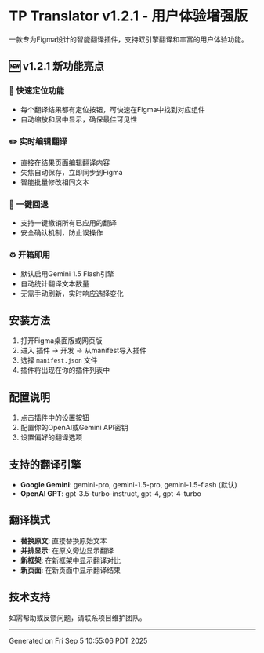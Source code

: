 # TP Translator v1.2.1 - 用户体验增强版

一款专为Figma设计的智能翻译插件，支持双引擎翻译和丰富的用户体验功能。

## 🆕 v1.2.1 新功能亮点

### 🎯 快速定位功能
- 每个翻译结果都有定位按钮，可快速在Figma中找到对应组件
- 自动缩放和居中显示，确保最佳可见性

### ✏️ 实时编辑翻译
- 直接在结果页面编辑翻译内容
- 失焦自动保存，立即同步到Figma
- 智能批量修改相同文本

### 🔄 一键回退
- 支持一键撤销所有已应用的翻译
- 安全确认机制，防止误操作

### ⚙️ 开箱即用
- 默认启用Gemini 1.5 Flash引擎
- 自动统计翻译文本数量
- 无需手动刷新，实时响应选择变化

## 安装方法
1. 打开Figma桌面版或网页版
2. 进入 插件 → 开发 → 从manifest导入插件
3. 选择 `manifest.json` 文件
4. 插件将出现在你的插件列表中

## 配置说明
1. 点击插件中的设置按钮
2. 配置你的OpenAI或Gemini API密钥
3. 设置偏好的翻译选项

## 支持的翻译引擎
- **Google Gemini**: gemini-pro, gemini-1.5-pro, gemini-1.5-flash (默认)
- **OpenAI GPT**: gpt-3.5-turbo-instruct, gpt-4, gpt-4-turbo

## 翻译模式
- **替换原文**: 直接替换原始文本
- **并排显示**: 在原文旁边显示翻译
- **新框架**: 在新框架中显示翻译对比
- **新页面**: 在新页面中显示翻译结果

## 技术支持
如需帮助或反馈问题，请联系项目维护团队。

---
Generated on Fri Sep  5 10:55:06 PDT 2025
